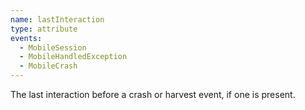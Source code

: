 ```yaml
---
name: lastInteraction
type: attribute
events:
  - MobileSession
  - MobileHandledException
  - MobileCrash
---
```


The last interaction before a crash or harvest event, if one is present.
